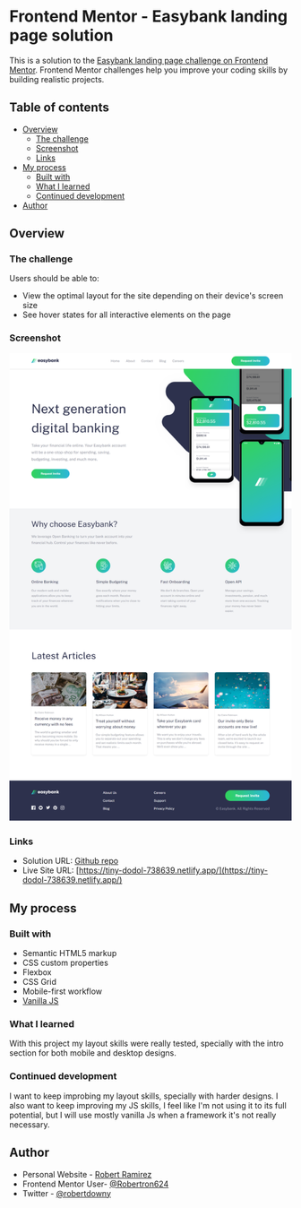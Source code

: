 # Frontend Mentor - Easybank landing page solution

This is a solution to the [Easybank landing page challenge on Frontend Mentor](https://www.frontendmentor.io/challenges/easybank-landing-page-WaUhkoDN). Frontend Mentor challenges help you improve your coding skills by building realistic projects. 

## Table of contents

- [Overview](#overview)
  - [The challenge](#the-challenge)
  - [Screenshot](#screenshot)
  - [Links](#links)
- [My process](#my-process)
  - [Built with](#built-with)
  - [What I learned](#what-i-learned)
  - [Continued development](#continued-development)
- [Author](#author)

## Overview

### The challenge

Users should be able to:

- View the optimal layout for the site depending on their device's screen size
- See hover states for all interactive elements on the page

### Screenshot

![](./screenshot.png)

### Links

- Solution URL: [Github repo](https://github.com/Robertron624/easybank-landing-page)
- Live Site URL: [https://tiny-dodol-738639.netlify.app/](https://tiny-dodol-738639.netlify.app/)

## My process

### Built with

- Semantic HTML5 markup
- CSS custom properties
- Flexbox
- CSS Grid
- Mobile-first workflow
- [Vanilla JS](https://www.javascript.com/)

### What I learned

With this project my layout skills were really tested, specially with the intro section for both mobile and desktop designs.

### Continued development

I want to keep improbing my layout skills, specially with harder designs. I also want to keep improving my JS skills, I feel like I'm not using it to its full potential, but I will use mostly vanilla Js when a framework it's not really necessary.

## Author

- Personal Website - [Robert Ramirez](https://robert-ramirez.netlify.app)
- Frontend Mentor User- [@Robertron624](https://www.frontendmentor.io/profile/Robertron624)
- Twitter - [@robertdowny](https://www.twitter.com/robertdowny)
